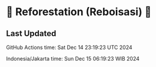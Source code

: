 
# 🌳 Reforestation (Reboisasi) 🌲

## Last Updated

GitHub Actions time: Sat Dec 14 23:19:23 UTC 2024

Indonesia/Jakarta time: Sun Dec 15 06:19:23 WIB 2024
